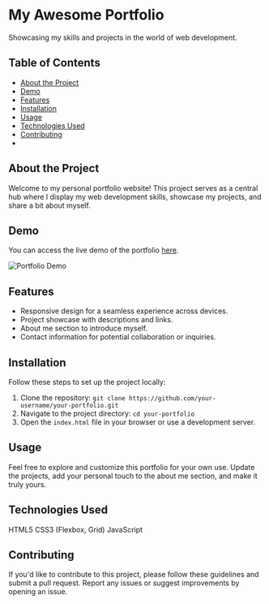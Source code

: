# My Awesome Portfolio

Showcasing my skills and projects in the world of web development.

## Table of Contents
- [About the Project](#about-the-project)
- [Demo](#demo)
- [Features](#features)
- [Installation](#installation)
- [Usage](#usage)
- [Technologies Used](#technologies-used)
- [Contributing](#contributing)
- 
## About the Project
Welcome to my personal portfolio website! This project serves as a central hub where I display my web development skills, showcase my projects, and share a bit about myself.

## Demo
You can access the live demo of the portfolio [here](https://nageshkharat.github.io/PersonalPortfolio.github.io).

![Portfolio Demo](demo.gif)

## Features
- Responsive design for a seamless experience across devices.
- Project showcase with descriptions and links.
- About me section to introduce myself.
- Contact information for potential collaboration or inquiries.

## Installation
Follow these steps to set up the project locally:

1. Clone the repository: `git clone https://github.com/your-username/your-portfolio.git`
2. Navigate to the project directory: `cd your-portfolio`
3. Open the `index.html` file in your browser or use a development server.

## Usage
Feel free to explore and customize this portfolio for your own use. Update the projects, add your personal touch to the about me section, and make it truly yours.

## Technologies Used
HTML5
CSS3 (Flexbox, Grid)
JavaScript

## Contributing
If you'd like to contribute to this project, please follow these guidelines and submit a pull request. Report any issues or suggest improvements by opening an issue.
